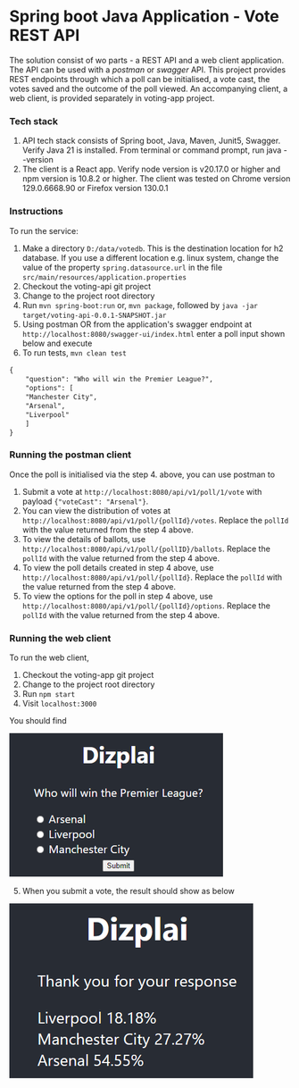 # Spring boot Java Application - Vote REST API
The solution consist of wo parts - a REST API and a web client application. The API can be used with a *postman* or *swagger* API. This project provides REST endpoints through which a poll can be initialised, a vote cast, the votes saved and the outcome of the poll viewed. An accompanying client, a web client, is provided separately in voting-app project.
### Tech stack
1. API tech stack consists of Spring boot, Java, Maven, Junit5, Swagger. Verify Java 21 is installed. From terminal or command prompt, run java --version
2. The client is a React app. Verify node version is v20.17.0 or higher and npm version is 10.8.2 or higher. The client was tested on Chrome version 129.0.6668.90 or Firefox version 130.0.1
### Instructions
To run the service:
1. Make a directory ```D:/data/votedb```. This is the destination location for h2 database. If you use a different location e.g. linux system, change the value of the property ```spring.datasource.url``` in the file ```src/main/resources/application.properties```
2. Checkout the voting-api git project
3. Change to the project root directory
4. Run ```mvn spring-boot:run``` or, ```mvn package```, followed by ```java -jar target/voting-api-0.0.1-SNAPSHOT.jar```
5. Using postman OR from the application's swagger endpoint at ```http://localhost:8080/swagger-ui/index.html``` enter a poll input shown below and execute
6. To run tests, ```mvn clean test```

```
{
    "question": "Who will win the Premier League?",
    "options": [
    "Manchester City",
    "Arsenal",
    "Liverpool"
    ]
}
```

### Running the postman client
Once the poll is initialised via the step 4. above, you can use postman to 
1. Submit a vote at ```http://localhost:8080/api/v1/poll/1/vote``` with payload ```{"voteCast": "Arsenal"}```. 
2. You can view the distribution of votes at ```http://localhost:8080/api/v1/poll/{pollId}/votes```. Replace the ```pollId``` with the value returned from the step 4 above. 
3. To view the details of ballots, use ```http://localhost:8080/api/v1/poll/{pollID}/ballots```. Replace the ```pollId``` with the value returned from the step 4 above.
4. To view the poll details created in step 4 above, use ```http://localhost:8080/api/v1/poll/{pollId}```. Replace the ```pollId``` with the value returned from the step 4 above.
5. To view the options for the poll in step 4 above, use ```http://localhost:8080/api/v1/poll/{pollId}/options```. Replace the ```pollId``` with the value returned from the step 4 above.

### Running the web client
To run the web client,
1. Checkout the voting-app git project
2. Change to the project root directory
3. Run ```npm start```
4. Visit ```localhost:3000```

You should find

![dizplai.png](dizplai.png)

5. When you submit a vote, the result should show as below

![dizplai-result.png](dizplai-result.png)


